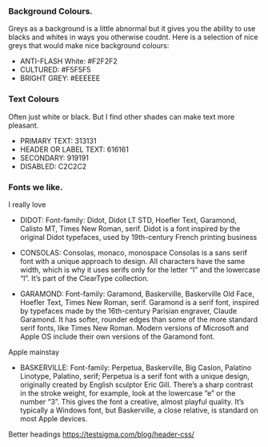 





### Background Colours.
Greys as a background is a little abnormal but it gives you the ability to use blacks and whites in ways you otherwise coudnt.
Here is a selection of nice greys that would make nice background colours:
- ANTI-FLASH White: #F2F2F2
- CULTURED: #F5F5F5
- BRIGHT GREY: #EEEEEE

### Text Colours
Often just white or black. But I find other shades can make text more pleasant.

- PRIMARY TEXT: 313131
- HEADER OR LABEL TEXT: 616161
- SECONDARY: 919191
- DISABLED: C2C2C2

### Fonts we like.
I really love 
- DIDOT: Font-family: Didot, Didot LT STD, Hoefler Text, Garamond, Calisto MT, Times New Roman, serif.
Didot is a font inspired by the original Didot typefaces, used by 19th-century French printing business   

- CONSOLAS: Consolas, monaco, monospace
Consolas is a sans serif font with a unique approach to design. All characters have the same width, which is why it uses serifs only for the letter “I” and the lowercase “l”. It’s part of the ClearType collection.

- GARAMOND: Font-family: Garamond, Baskerville, Baskerville Old Face, Hoefler Text, Times New Roman, serif.
Garamond is a serif font, inspired by typefaces made by the 16th-century Parisian engraver, Claude Garamond. It has softer, rounder edges than some of the more standard serif fonts, like Times New Roman. Modern versions of Microsoft and Apple OS include their own versions of the Garamond font.

Apple mainstay
- BASKERVILLE: Font-family: Perpetua, Baskerville, Big Caslon, Palatino Linotype, Palatino, serif;
Perpetua is a serif font with a unique design, originally created by English sculptor Eric Gill. There’s a sharp contrast in the stroke weight, for example, look at the lowercase “e” or the number “3”. This gives the font a creative, almost playful quality. It’s typically a Windows font, but Baskerville, a close relative, is standard on most Apple devices.



Better headings
https://testsigma.com/blog/header-css/
